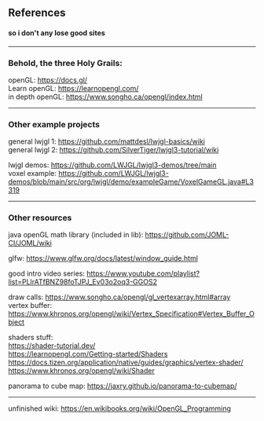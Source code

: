 ## References
#### so i don't any lose good sites

---

### Behold, the three Holy Grails:

openGL: https://docs.gl/ \
Learn openGL: https://learnopengl.com/ \
in depth openGL: https://www.songho.ca/opengl/index.html

---

### Other example projects

general lwjgl 1: https://github.com/mattdesl/lwjgl-basics/wiki \
general lwjgl 2: https://github.com/SilverTiger/lwjgl3-tutorial/wiki

lwjgl demos: https://github.com/LWJGL/lwjgl3-demos/tree/main \
voxel example: https://github.com/LWJGL/lwjgl3-demos/blob/main/src/org/lwjgl/demo/exampleGame/VoxelGameGL.java#L3319

---

### Other resources

java openGL math library (included in lib): https://github.com/JOML-CI/JOML/wiki

glfw: https://www.glfw.org/docs/latest/window_guide.html

good intro video series: https://www.youtube.com/playlist?list=PLlrATfBNZ98foTJPJ_Ev03o2oq3-GGOS2

draw calls: https://www.songho.ca/opengl/gl_vertexarray.html#array \
vertex buffer: https://www.khronos.org/opengl/wiki/Vertex_Specification#Vertex_Buffer_Object

shaders stuff:\
https://shader-tutorial.dev/ \
https://learnopengl.com/Getting-started/Shaders \
https://docs.tizen.org/application/native/guides/graphics/vertex-shader/ \
https://www.khronos.org/opengl/wiki/Shader

panorama to cube map: https://jaxry.github.io/panorama-to-cubemap/

---

unfinished wiki: https://en.wikibooks.org/wiki/OpenGL_Programming